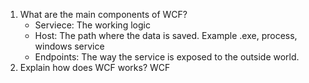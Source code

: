 
1. What are the main components of WCF?
   - Serviece: The working logic
   - Host: The path where the data is saved. Example .exe, process, windows service
   - Endpoints: The way the service is exposed to the outside world.
2. Explain how does WCF works?
   WCF